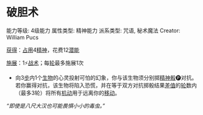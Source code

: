 # 破胆术

能力等级: 4级能力
属性类型: 精神能力
派系类型: 咒语, 秘术魔法
Creator: William Pucs

<aside>

[获得](https://www.notion.so/1b3d619a067b8027ba38e2c1caf9d84b?pvs=21)：[占用](https://www.notion.so/1b3d619a067b8028a794de6ceed96ec0?pvs=21)4[精神](https://www.notion.so/1b3d619a067b800a8da5d96dd60be2b1?pvs=21)，花费12[潜能](https://www.notion.so/1b3d619a067b80c2bdb4c721adc30021?pvs=21)

</aside>

<aside>

[施展](https://www.notion.so/1b3d619a067b80f38dccf027f026b32f?pvs=21)：1⚡️[战术](https://www.notion.so/1b3d619a067b8051b6eaffd160aee01c?pvs=21)；每[轮](https://www.notion.so/1b3d619a067b80aeb62df5a99bfb8a82?pvs=21)最多施展1次

- 向3[步](https://www.notion.so/1b3d619a067b800fb1cfe9f0ef45b9ef?pvs=21)内1个[生物](https://www.notion.so/1b3d619a067b80d0bbe1d113bf20ff1f?pvs=21)的心灵投射可怕的幻象，你与该生物须分别掷[精神骰](https://www.notion.so/1b3d619a067b80a8a9ffef3e0057db9d?pvs=21)🅟对抗。若你赢得对抗，该生物将陷入恐慌，并在等于双方对抗掷骰结果[差值](https://www.notion.so/1b3d619a067b800abf40dca505e9e89d?pvs=21)的[轮](https://www.notion.so/1b3d619a067b80aeb62df5a99bfb8a82?pvs=21)数内（最多3轮）将所有[机动](https://www.notion.so/1b3d619a067b80ae8db3fa0eb0eb24d8?pvs=21)用于远离你的[移动](https://www.notion.so/1b3d619a067b80a4a587d4f966ce6b79?pvs=21)。
</aside>

*“即使是八尺大汉也可能畏惧小小的毒虫。”*